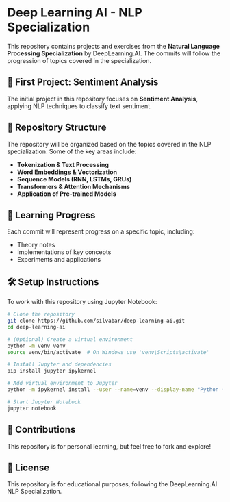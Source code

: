 # Deep Learning AI - NLP Specialization

This repository contains projects and exercises from the **Natural Language Processing Specialization** by DeepLearning.AI. The commits will follow the progression of topics covered in the specialization.

## 🚀 First Project: Sentiment Analysis
The initial project in this repository focuses on **Sentiment Analysis**, applying NLP techniques to classify text sentiment.

## 📌 Repository Structure
The repository will be organized based on the topics covered in the NLP specialization. Some of the key areas include:
- **Tokenization & Text Processing**
- **Word Embeddings & Vectorization**
- **Sequence Models (RNN, LSTMs, GRUs)**
- **Transformers & Attention Mechanisms**
- **Application of Pre-trained Models**

## 📖 Learning Progress
Each commit will represent progress on a specific topic, including:
- Theory notes
- Implementations of key concepts
- Experiments and applications

## 🛠️ Setup Instructions
To work with this repository using Jupyter Notebook:

```bash
# Clone the repository
git clone https://github.com/silvabar/deep-learning-ai.git
cd deep-learning-ai

# (Optional) Create a virtual environment
python -m venv venv
source venv/bin/activate  # On Windows use 'venv\Scripts\activate'

# Install Jupyter and dependencies
pip install jupyter ipykernel

# Add virtual environment to Jupyter
python -m ipykernel install --user --name=venv --display-name "Python (venv)"

# Start Jupyter Notebook
jupyter notebook
```

## 📌 Contributions
This repository is for personal learning, but feel free to fork and explore!

## 📄 License
This repository is for educational purposes, following the DeepLearning.AI NLP Specialization.

